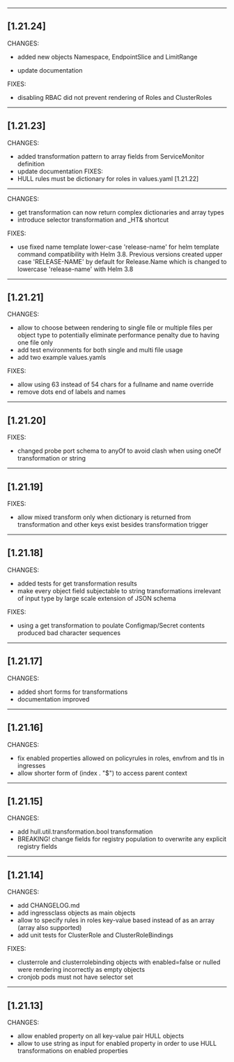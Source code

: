 ------------------
[1.21.24]
------------------
CHANGES:
- added new objects Namespace, EndpointSlice and LimitRange

- update documentation

FIXES:
- disabling RBAC did not prevent rendering of Roles and ClusterRoles

------------------
[1.21.23]
------------------
CHANGES:
- added transformation pattern to array fields from ServiceMonitor definition
- update documentation
FIXES:
- HULL rules must be dictionary for roles in values.yaml
[1.21.22]
------------------
CHANGES:
- get transformation can now return complex dictionaries and array types
- introduce selector transformation and _HT& shortcut

FIXES:
- use fixed name template lower-case 'release-name' for helm template command compatibility with Helm 3.8. Previous versions created upper case 'RELEASE-NAME' by default for Release.Name which is changed to lowercase 'release-name' with Helm 3.8

------------------
[1.21.21]
------------------
CHANGES:
- allow to choose between rendering to single file or multiple files per object type to potentially eliminate performance penalty due to having one file only
- add test environments for both single and multi file usage
- add two example values.yamls

FIXES:
- allow using 63 instead of 54 chars for a fullname and name override
- remove dots end of labels and names

------------------
[1.21.20]
------------------
FIXES:
- changed probe port schema to anyOf to avoid clash when using oneOf transformation or string

------------------
[1.21.19]
------------------
FIXES:
- allow mixed transform only when dictionary is returned from transformation and other keys exist besides transformation trigger

------------------
[1.21.18]
------------------
CHANGES:
- added tests for get transformation results
- make every object field subjectable to string transformations irrelevant of input type by large scale extension of JSON schema

FIXES:
- using a get transformation to poulate Configmap/Secret contents produced bad 
character sequences

------------------
[1.21.17]
------------------
CHANGES:
- added short forms for transformations
- documentation improved

------------------
[1.21.16]
------------------
CHANGES:
- fix enabled properties allowed on policyrules in roles, envfrom and tls in ingresses
- allow shorter form of (index . "$") to access parent context

------------------
[1.21.15]
------------------

CHANGES:
- add hull.util.transformation.bool transformation
- BREAKING! change fields for registry population to overwrite any explicit registry fields 

------------------
[1.21.14]
------------------

CHANGES:
- add CHANGELOG.md
- add ingressclass objects as main objects
- allow to specify rules in roles key-value based instead of as an array (array also supported)
- add unit tests for ClusterRole and ClusterRoleBindings

FIXES: 
- clusterrole and clusterrolebinding objects with enabled=false or nulled were rendering incorrectly as empty objects 
- cronjob pods must not have selector set

------------------
[1.21.13]
------------------
CHANGES: 
- allow enabled property on all key-value pair HULL objects
- allow to use string as input for enabled property in order to use HULL transformations on enabled properties